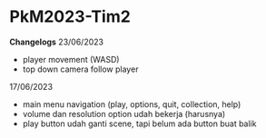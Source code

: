 # PkM2023-Tim2

**Changelogs**
23/06/2023
- player movement (WASD)
- top down camera follow player


17/06/2023
- main menu navigation (play, options, quit, collection, help)
- volume dan resolution option udah bekerja (harusnya)
- play button udah ganti scene, tapi belum ada button buat balik
